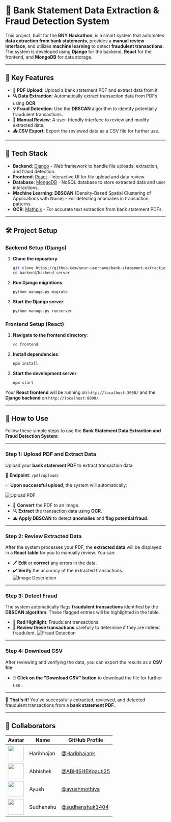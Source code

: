 # 🏦 Bank Statement Data Extraction & Fraud Detection System

This project, built for the **BNY Hackathon**, is a smart system that automates **data extraction from bank statements**, provides a **manual review interface**, and utilizes **machine learning** to detect **fraudulent transactions**. The system is developed using **Django** for the backend, **React** for the frontend, and **MongoDB** for data storage.

---

## 🎯 Key Features

- **📄 PDF Upload**: Upload a bank statement PDF and extract data from it.
- **🔍 Data Extraction**: Automatically extract transaction data from PDFs using **OCR**.
- **💡 Fraud Detection**: Use the **DBSCAN** algorithm to identify potentially fraudulent transactions.
- **📝 Manual Review**: A user-friendly interface to review and modify extracted data.
- **📥 CSV Export**: Export the reviewed data as a CSV file for further use.

---

## 🚀 Tech Stack

- **Backend**: [Django](https://www.djangoproject.com/) - Web framework to handle file uploads, extraction, and fraud detection.
- **Frontend**: [React](https://reactjs.org/) - Interactive UI for file upload and data review.
- **Database**: [MongoDB](https://www.mongodb.com/) - NoSQL database to store extracted data and user interactions.
- **Machine Learning**: **DBSCAN** (Density-Based Spatial Clustering of Applications with Noise) - For detecting anomalies in transaction patterns.
- **OCR**: [Mathpix](https://mathpix.com/) - For accurate text extraction from bank statement PDFs.

---

## 🛠️ Project Setup

### **Backend Setup (Django)**

1. **Clone the repository**:

    ```bash
    git clone https://github.com/your-username/bank-statement-extraction.git
    cd backend/backend_server
    ```

2. **Run Django migrations**:

    ```bash
    python manage.py migrate
    ```

3. **Start the Django server**:

    ```bash
    python manage.py runserver
    ```

### **Frontend Setup (React)**

1. **Navigate to the frontend directory**:

    ```bash
    cd frontend
    ```

2. **Install dependencies**:

    ```bash
    npm install
    ```

3. **Start the development server**:

    ```bash
    npm start
    ```

Your **React frontend** will be running on `http://localhost:3000/` and the **Django backend** on `http://localhost:8000/`.

------------------------------------------------------------------------------------------------------------------------------------------------------------------------------------



## 📄 **How to Use**

Follow these simple steps to use the **Bank Statement Data Extraction and Fraud Detection System**:

---

### Step 1: **Upload PDF and Extract Data**

Upload your **bank statement PDF** to extract transaction data.

📂 **Endpoint**: `/pdf/upload/`

✅ **Upon successful upload**, the system will automatically:

![Upload PDF](https://drive.google.com/uc?export=view&id=1DepUZyaKDF5oNbhFm-scjW3zcTQ9joV4)

- 🔄 **Convert** the PDF to an image.
- 🔍 **Extract** the transaction data using **OCR**.
- ⚠️ **Apply DBSCAN** to detect **anomalies** and **flag potential fraud**.

---

### Step 2: **Review Extracted Data**

After the system processes your PDF, the **extracted data** will be displayed in a **React table** for you to manually review. You can:

- 🖊️ **Edit** or **correct** any errors in the data.
- ✔️ **Verify** the accuracy of the extracted transactions.
![Image Description](https://drive.google.com/uc?export=view&id=1-EhXUbi852R4r6Wq12lVOEtQ-YtofA4k)




---

### Step 3: **Detect Fraud**

The system automatically flags **fraudulent transactions** identified by the **DBSCAN algorithm**. These flagged entries will be highlighted in the table.

- 🔴 **Red Highlight**: Fraudulent transactions.
- 👀 **Review these transactions** carefully to determine if they are indeed fraudulent.
![Fraud Detection](https://drive.google.com/uc?export=view&id=1bzDLgM5z6EdCpitgGF7I-1IZ0FqtW8KZ)

---

### Step 4: **Download CSV**

After reviewing and verifying the data, you can export the results as a **CSV file**.

- 🖱️ **Click on the "Download CSV" button** to download the file for further use.

---

🎉 **That's it!** You've successfully extracted, reviewed, and detected fraudulent transactions from a **bank statement PDF**.

---



## 👥 Collaborators

| Avatar | Name         | GitHub Profile                                    |
|--------|--------------|---------------------------------------------------|
| <img src="https://github.com/Haribhajank.png?size=50" width="50" height="50"> | Haribhajan   | [@Haribhajank](https://github.com/Haribhajank)      |
| <img src="https://github.com/ABHISHEKgauti25.png?size=50" width="50" height="50"> | Abhishek     | [@ABHISHEKgauti25](https://github.com/ABHISHEKgauti25)          |
| <img src="https://github.com/ayushmothiya.png?size=50" width="50" height="50"> | Ayush        | [@ayushmothiya](https://github.com/ayushmothiya)                |
| <img src="https://github.com/sudhanshuk1404.png?size=50" width="50" height="50"> | Sudhanshu    | [@sudhanshuk1404](https://github.com/sudhanshuk1404)        |











